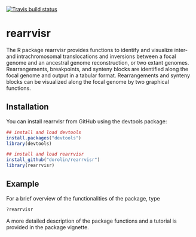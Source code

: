 
<!-- README.md is generated from README.Rmd. Please edit that file -->
<!-- badges: start -->
[![Travis build status](https://travis-ci.org/dorolin/rearrvisr.svg?branch=master)](https://travis-ci.org/dorolin/rearrvisr) <!-- badges: end -->

rearrvisr
=========

The R package rearrvisr provides functions to identify and visualize inter- and intrachromosomal translocations and inversions between a focal genome and an ancestral genome reconstruction, or two extant genomes. Rearrangements, breakpoints, and synteny blocks are identified along the focal genome and output in a tabular format. Rearrangements and synteny blocks can be visualized along the focal genome by two graphical functions.

Installation
------------

You can install rearrvisr from GitHub using the devtools package:

``` r
## install and load devtools
install.packages("devtools")
library(devtools)

## install and load rearrvisr
install_github("dorolin/rearrvisr")
library(rearrvisr)
```

Example
-------

For a brief overview of the functionalities of the package, type

``` r
?rearrvisr
```

A more detailed description of the package functions and a tutorial is provided in the package vignette.
